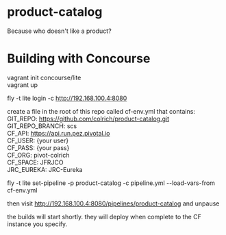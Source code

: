 # product-catalog

Because who doesn't like a product?

# Building with Concourse  
vagrant init concourse/lite  
vagrant up  
  
fly -t lite login -c http://192.168.100.4:8080  
  
create a file in the root of this repo called cf-env.yml that contains:  
GIT_REPO: https://github.com/colrich/product-catalog.git  
GIT_REPO_BRANCH: scs  
CF_API: https://api.run.pez.pivotal.io  
CF_USER: {your user}  
CF_PASS: {your pass}  
CF_ORG: pivot-colrich  
CF_SPACE: JFRJCO  
JRC_EUREKA: JRC-Eureka  
  
fly -t lite set-pipeline -p product-catalog -c pipeline.yml --load-vars-from cf-env.yml  
  
then visit http://192.168.100.4:8080/pipelines/product-catalog and unpause  
  
the builds will start shortly. they will deploy when complete to the CF instance you specify.  
  

